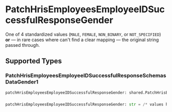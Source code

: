 # PatchHrisEmployeesEmployeeIDSuccessfulResponseGender

One of 4 standardized values (`MALE`, `FEMALE`, `NON_BINARY`, or `NOT_SPECIFIED`) **or** — in rare cases where can't find a clear mapping — the original string passed through.


## Supported Types

### PatchHrisEmployeesEmployeeIDSuccessfulResponseSchemasDataGender1

```python
patchHrisEmployeesEmployeeIDSuccessfulResponseGender: shared.PatchHrisEmployeesEmployeeIDSuccessfulResponseSchemasDataGender1 = /* values here */
```

### 

```python
patchHrisEmployeesEmployeeIDSuccessfulResponseGender: str = /* values here */
```

